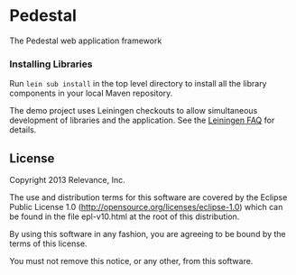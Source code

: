 Pedestal
========

The Pedestal web application framework

### Installing Libraries ###


Run `lein sub install` in the top level directory to install all the
library components in your local Maven repository.

The demo project uses Leiningen checkouts to allow simultaneous
development of libraries and the application. See the [Leiningen FAQ](https://github.com/technomancy/leiningen/blob/master/doc/FAQ.md)
for details.


License
-------
Copyright 2013 Relevance, Inc.

The use and distribution terms for this software are covered by the
Eclipse Public License 1.0 (http://opensource.org/licenses/eclipse-1.0)
which can be found in the file epl-v10.html at the root of this distribution.

By using this software in any fashion, you are agreeing to be bound by
the terms of this license.

You must not remove this notice, or any other, from this software.

